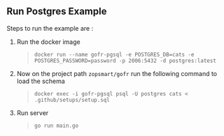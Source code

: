 ## Run Postgres Example

Steps to run the example are :

1) Run the docker image

   > `docker run --name gofr-pgsql -e POSTGRES_DB=cats -e POSTGRES_PASSWORD=password -p 2006:5432 -d postgres:latest
   `
2) Now on the project path `zopsmart/gofr` run the following command to load the schema

   > `docker exec -i gofr-pgsql psql -U postgres cats < .github/setups/setup.sql`

3) Run server

   > `go run main.go`
